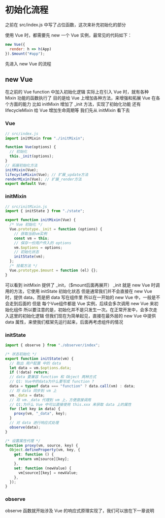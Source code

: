 # 初始化流程
之前在 src/index.js 中写了占位函数，这次来补充初始化的部分

使用 Vue 时，都需要先 new 一个 Vue 实例，最常见的代码如下：
```js
new Vue({
  render: h => h(App)
}).$mount("#app");
```

先进入 new Vue 的流程

## new Vue
在之前的 Vue function 中加入初始化逻辑
实际上在引入 Vue 时，就有各种 Mixin 功能的函数执行了
目的是给 Vue 上增加各种方法，来增强和拓展 Vue 在各个方面的能力
比如 initMixin 增加了 _init 方法，实现了初始化功能
还有 lifecycleMixin 给 Vue 增加生命周期等
我们先从 initMixin 看下去
### Vue
```js
// src/index.js
import initMixin from "./initMixin";

function Vue(options) {
  // 初始化
  this._init(options);
}
// 拓展初始化方法
initMixin(Vue);
lifecycleMixin(Vue); // 扩展_update方法
renderMixin(Vue); // 扩展_render方法
export default Vue;
```
### initMixin
```js
// src/initMixin.js
import { initState } from "./state";

export function initMixin(Vue) {
  /* Vue 初始化 */
  Vue.prototype._init = function (options) {
    // 获取当前vm实例
    const vm = this;
    // 保存一份用户传入的 options
    vm.$options = options;
    // 初始化状态
    initState(vm);
  };
  /* 挂载方法 */
  Vue.prototype.$mount = function (el) {};
}
```
可以看到 initMixin 提供了 _init，（$mount后面再展开）
_init 就是 new Vue 时调用的方法，它使用 initState 初始化状态
但是通常我们并不会直接在 new Vue 时，提供 data，而是把 data 写在组件里
所以在一开始的 new Vue 中，一般是不会走到后面的
但是 每个Vue组件都是 Vue 实例，后续会多次调用 new Vue 来初始化组件
所以要注意的是，初始化并不是只发生一次。在正常开发中，会多次走入这里的初始化逻辑
但我们现在为简单起见，直接在最外层的 new Vue 中提供 data 属性，来使我们框架先运行起来，后面再考虑组件的情况
### initState
```js
import { observe } from "./observer/index";

/* 状态初始化 */
export function initState(vm) {
  // 取出 用户配置 中的 data
  let data = vm.$options.data;
  if (!data) return;
  // data 要兼容 function 和 Object 两种方式
  // Q1: Vue中的data为什么要写成 function ?
  data = typeof data === "function" ? data.call(vm) : data;
  // 将 data 同步到 vm 上
  vm._data = data;
  // 将 vm._data 代理到 vm 上，方便直接调用
  // Q1:为什么 Vue 中可以直接使用 this.xxx 来获取 data 上的属性
  for (let key in data) {
    proxy(vm, "_data", key);
  }
  // 对 data 进行响应式处理
  observe(data);
}

/* 设置属性代理 */
function proxy(vm, source, key) {
  Object.defineProperty(vm, key, {
    get: function () {
      return vm[source][key];
    },
    set: function (newValue) {
      vm[source][key] = newValue;
    },
  });
}
```
### observe
observe 函数就开始涉及 Vue 的响应式原理实现了，我们可以放在下一章说明